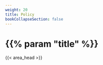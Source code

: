 ```yaml
---
weight: 20
title: Policy
bookCollapseSection: false
---
```


# {{% param "title" %}}
{{< area_head >}}